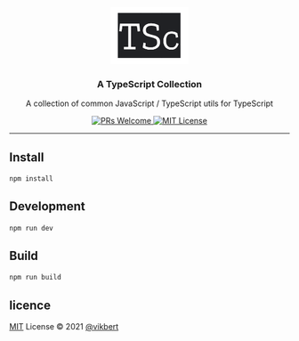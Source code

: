 <div align="center">
  <img src="./docs/tsc.png" width="140px" alt="aino" />
  <h3>A TypeScript Collection</h3>
  <p>A collection of common JavaScript / TypeScript utils for TypeScript</p>

  <p>
    <a href="#">
      <img src="https://img.shields.io/badge/PRs-Welcome-brightgreen.svg?style=flat-square" alt="PRs Welcome">
    </a>
    <a href="#">
      <img src="https://img.shields.io/badge/License-MIT-brightgreen.svg?style=flat-square" alt="MIT License">
    </a>
  </p>
</div>

---

## Install
```bash
npm install 
```


## Development
```bash
npm run dev 
```

## Build
```bash
npm run build 
```

## licence

[MIT](./LICENSE) License © 2021 [@vikbert](https://vikbert.github.io/)

